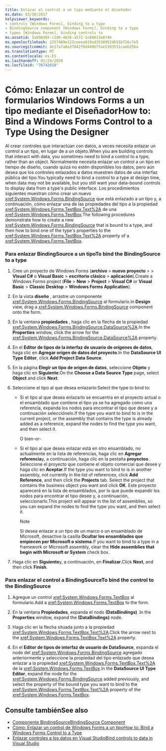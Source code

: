 ```yaml
---
title: Enlazar el control a un tipo mediante el diseñador
ms.date: 03/30/2017
helpviewer_keywords:
- controls [Windows Forms], binding to a type
- BindingSource component [Windows Forms], binding to a type
- types [Windows Forms], binding controls to
ms.assetid: 5ab984b5-c2d0-4638-a572-1c84013e8746
ms.openlocfilehash: 2257489e123ceeea819ad3538952db51b726c7e5
ms.sourcegitcommit: de17a7a0a37042f0d4406f5ae5393531caeb25ba
ms.translationtype: MT
ms.contentlocale: es-ES
ms.lasthandoff: 01/24/2020
ms.locfileid: "76742018"
---
```

# <a name="how-to-bind-a-windows-forms-control-to-a-type-using-the-designer"></a><span data-ttu-id="88aac-102">Cómo: Enlazar un control de formularios Windows Forms a un tipo mediante el Diseñador</span><span class="sxs-lookup"><span data-stu-id="88aac-102">How to: Bind a Windows Forms Control to a Type Using the Designer</span></span>

<span data-ttu-id="88aac-103">Al crear controles que interactúan con datos, a veces necesita enlazar un control a un tipo, en lugar de a un objeto.</span><span class="sxs-lookup"><span data-stu-id="88aac-103">When you are building controls that interact with data, you sometimes need to bind a control to a type, rather than an object.</span></span> <span data-ttu-id="88aac-104">Normalmente necesita enlazar un control a un tipo en tiempo de diseño, cuando quizá no estén disponibles los datos, pero aún desea que los controles enlazados a datos muestren datos de una interfaz pública del tipo.</span><span class="sxs-lookup"><span data-stu-id="88aac-104">You typically need to bind a control to a type at design time, when data may not be available, but you still want your data-bound controls to display data from a type's public interface.</span></span> <span data-ttu-id="88aac-105">Los procedimientos siguientes muestran cómo crear un nuevo <xref:System.Windows.Forms.BindingSource> que está enlazado a un tipo y, a continuación, cómo enlazar una de las propiedades del tipo a la propiedad <xref:System.Windows.Forms.TextBox.Text%2A> de una <xref:System.Windows.Forms.TextBox>.</span><span class="sxs-lookup"><span data-stu-id="88aac-105">The following procedures demonstrate how to create a new <xref:System.Windows.Forms.BindingSource> that is bound to a type, and then how to bind one of the type's properties to the <xref:System.Windows.Forms.TextBox.Text%2A> property of a <xref:System.Windows.Forms.TextBox>.</span></span>

### <a name="to-bind-the-bindingsource-to-a-type"></a><span data-ttu-id="88aac-106">Para enlazar BindingSource a un tipo</span><span class="sxs-lookup"><span data-stu-id="88aac-106">To bind the BindingSource to a type</span></span>

1. <span data-ttu-id="88aac-107">Cree un proyecto de Windows Forms (**archivo** > **nuevo** **proyecto** >  > **Visual C#**  o **Visual Basic** > **escritorio clásico** > **aplicación**).</span><span class="sxs-lookup"><span data-stu-id="88aac-107">Create a Windows Forms project (**File** > **New** > **Project** > **Visual C#** or **Visual Basic** > **Classic Desktop** > **Windows Forms Application**).</span></span>

2. <span data-ttu-id="88aac-108">En la vista **diseño** , arrastre un componente <xref:System.Windows.Forms.BindingSource> al formulario.</span><span class="sxs-lookup"><span data-stu-id="88aac-108">In **Design** view, drag a <xref:System.Windows.Forms.BindingSource> component onto the form.</span></span>

3. <span data-ttu-id="88aac-109">En la ventana **propiedades** , haga clic en la flecha de la propiedad <xref:System.Windows.Forms.BindingSource.DataSource%2A>.</span><span class="sxs-lookup"><span data-stu-id="88aac-109">In the **Properties** window, click the arrow for the <xref:System.Windows.Forms.BindingSource.DataSource%2A> property.</span></span>

4. <span data-ttu-id="88aac-110">En el **Editor de tipos de la interfaz de usuario de orígenes de datos**, haga clic en **Agregar origen de datos del proyecto**.</span><span class="sxs-lookup"><span data-stu-id="88aac-110">In the **DataSource UI Type Editor**, click **Add Project Data Source**.</span></span>

5. <span data-ttu-id="88aac-111">En la página **Elegir un tipo de origen de datos**, seleccione **Objeto** y haga clic en **Siguiente**.</span><span class="sxs-lookup"><span data-stu-id="88aac-111">On the **Choose a Data Source Type** page, select **Object** and click **Next**.</span></span>

6. <span data-ttu-id="88aac-112">Seleccione el tipo al que desea enlazarlo:</span><span class="sxs-lookup"><span data-stu-id="88aac-112">Select the type to bind to:</span></span>

    - <span data-ttu-id="88aac-113">Si el tipo al que desea enlazarlo se encuentra en el proyecto actual o el ensamblado que contiene el tipo ya se ha agregado como una referencia, expanda los nodos para encontrar el tipo que desee y a continuación selecciónelo.</span><span class="sxs-lookup"><span data-stu-id="88aac-113">If the type you want to bind to is in the current project, or the assembly that contains the type is already added as a reference, expand the nodes to find the type you want, and then select it.</span></span>

      <span data-ttu-id="88aac-114">O bien</span><span class="sxs-lookup"><span data-stu-id="88aac-114">\-or-</span></span>

    - <span data-ttu-id="88aac-115">Si el tipo al que desea enlazar está en otro ensamblado, no actualmente en la lista de referencias, haga clic en **Agregar referencia**y, a continuación, haga clic en la pestaña **proyectos** . Seleccione el proyecto que contiene el objeto comercial que desee y haga clic en **Aceptar**.</span><span class="sxs-lookup"><span data-stu-id="88aac-115">If the type you want to bind to is in another assembly, not currently in the list of references, click **Add Reference**, and then click the **Projects** tab. Select the project that contains the business object you want and click **OK**.</span></span> <span data-ttu-id="88aac-116">Este proyecto aparecerá en la lista de ensamblados, por lo que puede expandir los nodos para encontrar el tipo desee y, a continuación, seleccionarlo.</span><span class="sxs-lookup"><span data-stu-id="88aac-116">This project will appear in the list of assemblies, so you can expand the nodes to find the type you want, and then select it.</span></span>

      > [!NOTE]
      > <span data-ttu-id="88aac-117">Si desea enlazar a un tipo de un marco o un ensamblado de Microsoft, desactive la casilla **Ocultar los ensamblados que empiecen por Microsoft o sistema**.</span><span class="sxs-lookup"><span data-stu-id="88aac-117">If you want to bind to a type in a framework or Microsoft assembly, clear the **Hide assemblies that begin with Microsoft or System** check box.</span></span>

7. <span data-ttu-id="88aac-118">Haga clic en **Siguiente**y, a continuación, en **Finalizar**.</span><span class="sxs-lookup"><span data-stu-id="88aac-118">Click **Next**, and then click **Finish**.</span></span>

### <a name="to-bind-the-control-to-the-bindingsource"></a><span data-ttu-id="88aac-119">Para enlazar el control a BindingSource</span><span class="sxs-lookup"><span data-stu-id="88aac-119">To bind the control to the BindingSource</span></span>

1. <span data-ttu-id="88aac-120">Agregue un control <xref:System.Windows.Forms.TextBox> al formulario.</span><span class="sxs-lookup"><span data-stu-id="88aac-120">Add a <xref:System.Windows.Forms.TextBox> to the form.</span></span>

2. <span data-ttu-id="88aac-121">En la ventana **Propiedades**, expanda el nodo **(DataBindings)** .</span><span class="sxs-lookup"><span data-stu-id="88aac-121">In the **Properties** window, expand the **(DataBindings)** node.</span></span>

3. <span data-ttu-id="88aac-122">Haga clic en la flecha situada junto a la propiedad <xref:System.Windows.Forms.TextBox.Text%2A>.</span><span class="sxs-lookup"><span data-stu-id="88aac-122">Click the arrow next to the <xref:System.Windows.Forms.TextBox.Text%2A> property.</span></span>

4. <span data-ttu-id="88aac-123">En el **Editor de tipos de interfaz de usuario de DataSource**, expanda el nodo del <xref:System.Windows.Forms.BindingSource> agregado anteriormente y seleccione la propiedad del tipo enlazado que desea enlazar a la propiedad <xref:System.Windows.Forms.TextBox.Text%2A> de la <xref:System.Windows.Forms.TextBox>.</span><span class="sxs-lookup"><span data-stu-id="88aac-123">In the **DataSource UI Type Editor**, expand the node for the <xref:System.Windows.Forms.BindingSource> added previously, and select the property of the bound type you want to bind to the <xref:System.Windows.Forms.TextBox.Text%2A> property of the <xref:System.Windows.Forms.TextBox>.</span></span>

## <a name="see-also"></a><span data-ttu-id="88aac-124">Consulte también</span><span class="sxs-lookup"><span data-stu-id="88aac-124">See also</span></span>

- [<span data-ttu-id="88aac-125">Componente BindingSource</span><span class="sxs-lookup"><span data-stu-id="88aac-125">BindingSource Component</span></span>](bindingsource-component.md)
- [<span data-ttu-id="88aac-126">Cómo: Enlazar un control de Windows Forms a un tipo</span><span class="sxs-lookup"><span data-stu-id="88aac-126">How to: Bind a Windows Forms Control to a Type</span></span>](how-to-bind-a-windows-forms-control-to-a-type.md)
- [<span data-ttu-id="88aac-127">Enlazar controles a los datos en Visual Studio</span><span class="sxs-lookup"><span data-stu-id="88aac-127">Bind controls to data in Visual Studio</span></span>](/visualstudio/data-tools/bind-controls-to-data-in-visual-studio)
